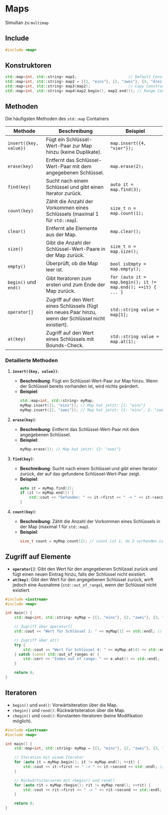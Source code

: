 # Maps

Simultan zu `multimap`

## Include
```cpp
#include <map>
```

## Konstruktoren
```cpp
std::map<int, std::string> map1;                       // Default Constructor
std::map<int, std::string> map2 = {{1, "eins"}, {2, "zwei"}, {3, "drei"}}; // Initialisierungsliste
std::map<int, std::string> map3(map2);                 // Copy Constructor
std::map<int, std::string> map4(map2.begin(), map2.end()); // Range Constructor
```

## Methoden

Die häufigsten Methoden des `std::map` Containers

| Methode                     | Beschreibung                                                                 | Beispiel                                         |
|----------------------------|-----------------------------------------------------------------------------|--------------------------------------------------|
| `insert({key, value})`     | Fügt ein Schlüssel-Wert-Paar zur Map hinzu (keine Duplikate).              | `map.insert({4, "vier"});`                       |
| `erase(key)`               | Entfernt das Schlüssel-Wert-Paar mit dem angegebenen Schlüssel.            | `map.erase(2);`                                   |
| `find(key)`                | Sucht nach einem Schlüssel und gibt einen Iterator zurück.                 | `auto it = map.find(3);`                          |
| `count(key)`               | Zählt die Anzahl der Vorkommen eines Schlüssels (maximal 1 für `std::map`).| `size_t n = map.count(1);`                        |
| `clear()`                  | Entfernt alle Elemente aus der Map.                                        | `map.clear();`                                    |
| `size()`                   | Gibt die Anzahl der Schlüssel-Wert-Paare in der Map zurück.                | `size_t n = map.size();`                          |
| `empty()`                  | Überprüft, ob die Map leer ist.                                           | `bool isEmpty = map.empty();`                     |
| `begin()` und `end()`      | Gibt Iteratoren zum ersten und zum Ende der Map zurück.                   | `for (auto it = map.begin(); it != map.end(); ++it) { ... }` |
| `operator[]`               | Zugriff auf den Wert eines Schlüssels (fügt ein neues Paar hinzu, wenn der Schlüssel nicht existiert). | `std::string value = map[1];`                     |
| `at(key)`                  | Zugriff auf den Wert eines Schlüssels mit Bounds-Check.                   | `std::string value = map.at(1);`                  |

### Detailierte Methoden

1. **`insert({key, value})`**:
   - **Beschreibung**: Fügt ein Schlüssel-Wert-Paar zur Map hinzu. Wenn der Schlüssel bereits vorhanden ist, wird nichts geändert.
   - **Beispiel**:
     ```cpp
     std::map<int, std::string> myMap;
     myMap.insert({1, "eins"}); // Map hat jetzt: {1: "eins"}
     myMap.insert({2, "zwei"}); // Map hat jetzt: {1: "eins", 2: "zwei"}
     ```

2. **`erase(key)`**:
   - **Beschreibung**: Entfernt das Schlüssel-Wert-Paar mit dem angegebenen Schlüssel.
   - **Beispiel**:
     ```cpp
     myMap.erase(1); // Map hat jetzt: {2: "zwei"}
     ```

3. **`find(key)`**:
   - **Beschreibung**: Sucht nach einem Schlüssel und gibt einen Iterator zurück, der auf das gefundene Schlüssel-Wert-Paar zeigt.
   - **Beispiel**:
     ```cpp
     auto it = myMap.find(2);
     if (it != myMap.end()) {
         std::cout << "Gefunden: " << it->first << " -> " << it->second << std::endl; // Ausgabe: Gefunden: 2 -> zwei
     }
     ```

4. **`count(key)`**:
   - **Beschreibung**: Zählt die Anzahl der Vorkommen eines Schlüssels in der Map (maximal 1 für `std::map`).
   - **Beispiel**:
     ```cpp
     size_t count = myMap.count(2); // count ist 1, da 2 vorhanden ist
     ```

## Zugriff auf Elemente
- **`operator[]`**: Gibt den Wert für den angegebenen Schlüssel zurück und fügt einen neuen Eintrag hinzu, falls der Schlüssel nicht existiert.
- **`at(key)`**: Gibt den Wert für den angegebenen Schlüssel zurück, wirft jedoch eine Ausnahme (`std::out_of_range`), wenn der Schlüssel nicht existiert.

```cpp
#include <iostream>
#include <map>

int main() {
    std::map<int, std::string> myMap = {{1, "eins"}, {2, "zwei"}, {3, "drei"}};

    // Zugriff über operator[]
    std::cout << "Wert für Schlüssel 1: " << myMap[1] << std::endl; // Ausgabe: eins

    // Zugriff über at()
    try {
        std::cout << "Wert für Schlüssel 4: " << myMap.at(4) << std::endl; // Ausnahme wird geworfen
    } catch (const std::out_of_range& e) {
        std::cerr << "Index out of range: " << e.what() << std::endl;
    }

    return 0;
}
```

## Iteratoren
- `begin()` und `end()`: Vorwärtsiteration über die Map.
- `rbegin()` und `rend()`: Rückwärtsiteration über die Map.
- `cbegin()` und `cend()`: Konstanten-Iteratoren (keine Modifikation möglich).

```cpp
#include <iostream>
#include <map>

int main() {
    std::map<int, std::string> myMap = {{1, "eins"}, {2, "zwei"}, {3, "drei"}};

    // Iteration mit einem Iterator
    for (auto it = myMap.begin(); it != myMap.end(); ++it) {
        std::cout << it->first << " -> " << it->second << std::endl; // Ausgabe: 1 -> eins, 2 -> zwei, 3 -> drei
    }

    // Rückwärtsiterieren mit rbegin() und rend()
    for (auto rit = myMap.rbegin(); rit != myMap.rend(); ++rit) {
        std::cout << rit->first << " -> " << rit->second << std::endl; // Ausgabe: 3 -> drei, 2 -> zwei, 1 -> eins
    }

    return 0;
}
```